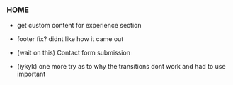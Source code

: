 ### HOME

- get custom content for experience section
- footer fix? didnt like how it came out

- (wait on this) Contact form submission
- (iykyk) one more try as to why the transitions dont work and had to use important

